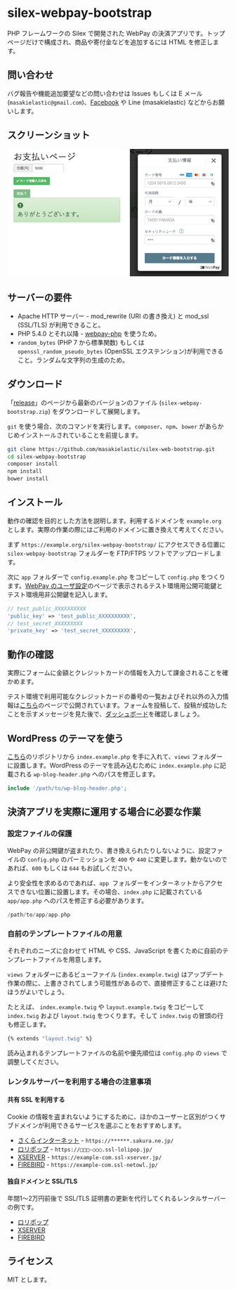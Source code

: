 # silex-webpay-bootstrap

PHP フレームワークの Silex で開発された WebPay の決済アプリです。トップページだけで構成され、商品や寄付金などを追加するには HTML を修正します。

## 問い合わせ

バグ報告や機能追加要望などの問い合わせは
Issues もしくは E メール (`masakielastic@gmail.com`)、[Facebook](https://www.facebook.com/masakielastic) や Line (masakielastic) などからお願いします。

## スクリーンショット
![スクリーンショット](screenshot.png)

## サーバーの要件

  * Apache HTTP サーバー - mod_rewrite (URI の書き換え) と mod_ssl (SSL/TLS) が利用できること。
  * PHP 5.4.0 とそれ以降 - [webpay-php](https://github.com/webpay/webpay-php) を使うため。
  * `random_bytes` (PHP 7 から標準関数) もしくは `openssl_random_pseudo_bytes` (OpenSSL エクステンション)が利用できること。ランダムな文字列の生成のため。

## ダウンロード

「[release](https://github.com/masakielastic/silex-webpay-bootstrap/releases)」のページから最新のバージョンのファイル (`silex-webpay-bootstrap.zip`) をダウンロードして展開します。

`git` を使う場合、次のコマンドを実行します。`composer`、`npm`、`bower` があらかじめインストールされていることを前提します。

```bash
git clone https://github.com/masakielastic/silex-web-bootstrap.git
cd silex-webpay-bootstrap
composer install
npm install
bower install
```

## インストール

動作の確認を目的とした方法を説明します。利用するドメインを `example.org` とします。実際の作業の際にはご利用のドメインに置き換えて考えてください。

まず `https://example.org/silex-webpay-bootstrap/` にアクセスできる位置に `silex-webpay-bootstrap` フォルダーを FTP/FTPS ソフトでアップロードします。

次に `app` フォルダーで `config.example.php` をコピーして `config.php` をつくります。[WebPay のユーザ設定](https://webpay.jp/settings)のページで表示されるテスト環境用公開可能鍵とテスト環境用非公開鍵を記入します。

```php
// test_public_XXXXXXXXXX
'public_key' => 'test_public_XXXXXXXXXX',
// test_secret_XXXXXXXXX
'private_key' => 'test_secret_XXXXXXXXX',
```

## 動作の確認

実際にフォームに金額とクレジットカードの情報を入力して課金されることを確かめます。

テスト環境で利用可能なクレジットカードの番号の一覧およびそれ以外の入力情報は[こちら](https://webpay.jp/docs/mock_cards)のページで公開されています。フォームを投稿して、投稿が成功したことを示すメッセージを見た後で、[ダッシュボード](https://webpay.jp/test/dashboard)を確認しましょう。

## WordPress のテーマを使う

[こちら](https://github.com/masakielastic/wp-webpay-bootstrap)のリポジトリから `index.example.php` を手に入れて、`views` フォルダーに設置します。WordPress のテーマを読み込むために `index.example.php` に記載される `wp-blog-header.php` へのパスを修正します。

```php
include '/path/to/wp-blog-header.php';
```

## 決済アプリを実際に運用する場合に必要な作業
### 設定ファイルの保護
 
WebPay の非公開鍵が盗まれたり、書き換えられたりしないように、設定ファイルの `config.php` のパーミッションを `400` や `440` に変更します。動かないのであれば、`600` もしくは `644` もお試しください。

より安全性を求めるのであれば、`app`  フォルダーをインターネットからアクセスできない位置に設置します。その場合、`index.php` に記載されている `app/app.php` へのパスを修正する必要があります。

```php
/path/to/app/app.php
```

### 自前のテンプレートファイルの用意

それぞれのニーズに合わせて HTML や CSS、JavaScript を書くために自前のテンプレートファイルを用意します。

`views` フォルダーにあるビューファイル (`index.example.twig`) はアップデート作業の際に、上書きされてしまう可能性があるので、直接修正することは避けたほうがよいでしょう。

たとえば、
`index.example.twig` や `layout.example.twig` をコピーして `index.twig` および `layout.twig` をつくります。そして `index.twig` の冒頭の行も修正します。

```bash
{% extends "layout.twig" %}
```

読み込まれるテンプレートファイルの名前や優先順位は `config.php` の `views` で調整してください。

### レンタルサーバーを利用する場合の注意事項
#### 共有 SSL を利用する

Cookie の情報を盗まれないようにするために、ほかのユーザーと区別がつくサブドメインが利用できるサービスを選ぶことをおすすめします。

 * [さくらインターネット](https://help.sakura.ad.jp/app/answers/detail/a_id/2331) - `https://******.sakura.ne.jp/`
 * [ロリポップ](http://lolipop.jp/manual/user/ssl/) - `https://□□□-○○○.ssl-lolipop.jp/`
 * [XSERVER](https://www.xserver.ne.jp/manual/man_server_ssl.php) - `https://example-com.ssl-xserver.jp/`
 * [FIREBIRD](http://www.firebird.jp/support/man/domain_shared_ssl.php) - `https://example-com.ssl-netowl.jp/`

#### 独自ドメインと SSL/TLS

年間1〜2万円前後で SSL/TLS 証明書の更新を代行してくれるレンタルサーバーの例です。

 * [ロリポップ](http://lolipop.jp/ssl/)
 * [XSERVER](https://www.xserver.ne.jp/price/price_ssl.php) 
 * [FIREBIRD](http://www.firebird.jp/service/install_ssl_certify.php)

## ライセンス

MIT とします。

